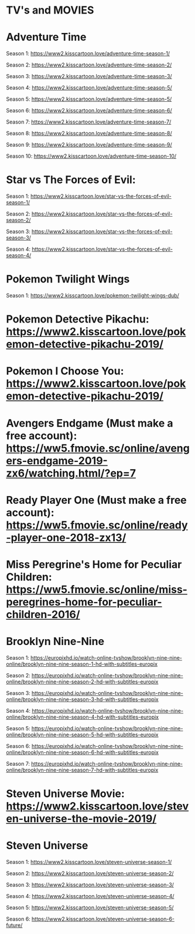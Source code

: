 # TV's and MOVIES

# Adventure Time

Season 1: https://www2.kisscartoon.love/adventure-time-season-1/

Season 2: https://www2.kisscartoon.love/adventure-time-season-2/

Season 3: https://www2.kisscartoon.love/adventure-time-season-3/

Season 4: https://www2.kisscartoon.love/adventure-time-season-5/

Season 5: https://www2.kisscartoon.love/adventure-time-season-5/

Season 6: https://www2.kisscartoon.love/adventure-time-season-6/

Season 7: https://www2.kisscartoon.love/adventure-time-season-7/

Season 8: https://www2.kisscartoon.love/adventure-time-season-8/

Season 9: https://www2.kisscartoon.love/adventure-time-season-9/

Season 10: https://www2.kisscartoon.love/adventure-time-season-10/

# Star vs The Forces of Evil: 

Season 1: https://www2.kisscartoon.love/star-vs-the-forces-of-evil-season-1/

Season 2: https://www2.kisscartoon.love/star-vs-the-forces-of-evil-season-2/

Season 3: https://www2.kisscartoon.love/star-vs-the-forces-of-evil-season-3/

Season 4: https://www2.kisscartoon.love/star-vs-the-forces-of-evil-season-4/

# Pokemon Twilight Wings

Season 1: https://www2.kisscartoon.love/pokemon-twilight-wings-dub/

# Pokemon Detective Pikachu:  https://www2.kisscartoon.love/pokemon-detective-pikachu-2019/

# Pokemon I Choose You: https://www2.kisscartoon.love/pokemon-detective-pikachu-2019/

# Avengers Endgame (Must make a free account): https://ww5.fmovie.sc/online/avengers-endgame-2019-zx6/watching.html/?ep=7

# Ready Player One (Must make a free account): https://ww5.fmovie.sc/online/ready-player-one-2018-zx13/

# Miss Peregrine's Home for Peculiar Children: https://ww5.fmovie.sc/online/miss-peregrines-home-for-peculiar-children-2016/

# Brooklyn Nine-Nine

Season 1: https://europixhd.io/watch-online-tvshow/brooklyn-nine-nine-online/brooklyn-nine-nine-season-1-hd-with-subtitles-europix

Season 2: https://europixhd.io/watch-online-tvshow/brooklyn-nine-nine-online/brooklyn-nine-nine-season-2-hd-with-subtitles-europix

Season 3: https://europixhd.io/watch-online-tvshow/brooklyn-nine-nine-online/brooklyn-nine-nine-season-3-hd-with-subtitles-europix

Season 4: https://europixhd.io/watch-online-tvshow/brooklyn-nine-nine-online/brooklyn-nine-nine-season-4-hd-with-subtitles-europix

Season 5: https://europixhd.io/watch-online-tvshow/brooklyn-nine-nine-online/brooklyn-nine-nine-season-5-hd-with-subtitles-europix

Season 6: https://europixhd.io/watch-online-tvshow/brooklyn-nine-nine-online/brooklyn-nine-nine-season-6-hd-with-subtitles-europix

Season 7: https://europixhd.io/watch-online-tvshow/brooklyn-nine-nine-online/brooklyn-nine-nine-season-7-hd-with-subtitles-europix

# Steven Universe Movie: https://www2.kisscartoon.love/steven-universe-the-movie-2019/

# Steven Universe 

Season 1: https://www2.kisscartoon.love/steven-universe-season-1/

Season 2: https://www2.kisscartoon.love/steven-universe-season-2/

Season 3: https://www2.kisscartoon.love/steven-universe-season-3/

Season 4: https://www2.kisscartoon.love/steven-universe-season-4/

Season 5: https://www2.kisscartoon.love/steven-universe-season-5/

Season 6: https://www2.kisscartoon.love/steven-universe-season-6-future/
